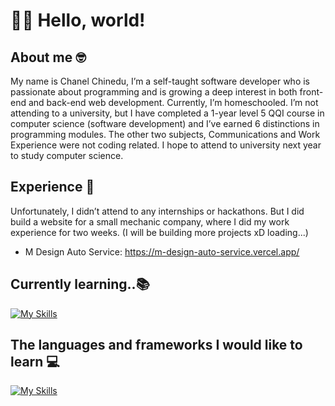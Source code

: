 # 👋🏼 Hello, world! 

## About me 🤓
My name is Chanel Chinedu, I’m a self-taught software developer who is passionate about programming and is growing a deep interest in both front-end and back-end web development. Currently, I’m homeschooled. I’m not attending to a university, but I have completed a 1-year level 5 QQI course in computer science (software development) and I’ve earned 6 distinctions in programming modules. The other two subjects, Communications and Work Experience were not coding related. I hope to attend to university next year to study computer science. 

## Experience 🤔
Unfortunately, I didn’t attend to any internships or hackathons. But I did build a website for a small mechanic company, where I did my work experience for two weeks. (I will be building more projects xD loading...) 
  - M Design Auto Service: https://m-design-auto-service.vercel.app/

## Currently learning..📚
[![My Skills](https://skillicons.dev/icons?i=,html,css,js,git,react,nodejs,express)](https://skillicons.dev)

## The languages and frameworks I would like to learn 💻
[![My Skills](https://skillicons.dev/icons?i=,ts,python,java,nextjs)](https://skillicons.dev)
